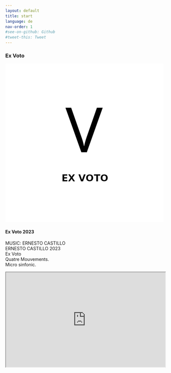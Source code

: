 ```yaml
---
layout: default
title: start
language: de
nav-order: 1
#see-on-github: Github
#tweet-this: Tweet
---
```

### Ex Voto  
<a href="/ex-voto" title="Ex Voto"><img src="/images/Ex-Voto.jpg" alt="Ex Voto cover" class="img-left"></a>
<br />
#### Ex Voto 2023  
MUSIC: ERNESTO CASTILLO  
ERNESTO CASTILLO 2023  
Ex Voto  
Quatre Mouvements.  
Micro sinfonic.  
<iframe
  src="https://e.pcloud.link/publink/show?code=XZddk1ZfsJ8W3Sruom2P2yTAsHoM5yKKRk7"
  style="width:100%; height:300px;"
></iframe>
